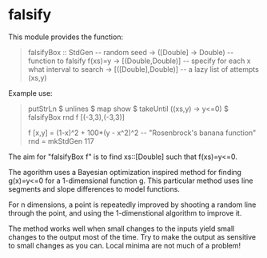 # falsify

This module provides the function:

> falsifyBox :: StdGen              -- random seed
>           -> ([Double] -> Double) -- function to falsify f(xs)=y
>           -> [(Double,Double)]    -- specify for each x what interval to search
>           -> [([Double],Double)]  -- a lazy list of attempts (xs,y)

Example use:

> putStrLn
>   $ unlines
>   $ map show
>   $ takeUntil (\(xs,y) -> y<=0)
>   $ falsifyBox rnd f [(-3,3),(-3,3)]
> 
> f [x,y] = (1-x)^2 + 100*(y - x^2)^2 -- "Rosenbrock's banana function"
> rnd     = mkStdGen 117

The aim for "falsifyBox f" is to find xs::[Double] such that f(xs)=y<=0.

The agorithm uses a Bayesian optimization inspired method for finding
g(x)=y<=0 for a 1-dimensional function g. This particular method
uses line segments and slope differences to model functions.

For n dimensions, a point is repeatedly improved by shooting a random line
through the point, and using the 1-dimenstional algorithm to improve it.

The method works well when small changes to the inputs yield small changes
to the output most of the time. Try to make the output as sensitive to
small changes as you can. Local minima are not much of a problem!
